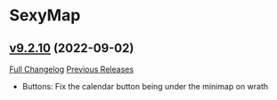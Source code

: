 # SexyMap

## [v9.2.10](https://github.com/funkydude/SexyMap/tree/v9.2.10) (2022-09-02)
[Full Changelog](https://github.com/funkydude/SexyMap/compare/v9.2.9...v9.2.10) [Previous Releases](https://github.com/funkydude/SexyMap/releases)

- Buttons: Fix the calendar button being under the minimap on wrath  
